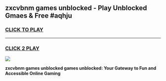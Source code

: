 
## zxcvbnm games unblocked - Play Unblocked Gmaes & Free #aqhju
<h3>
<a href="https://news.freeplayer.one?title=zxcvbnm_games_unblocked&ref=03M">CLICK TO PLAY</a></h3>
<hr>

<h3>
<a href="https://news.freeplayer.one?title=zxcvbnm_games_unblocked&ref=03M">CLICK 2 PLAY</a>
  
</h3>

<a href="https://news.freeplayer.one?title=zxcvbnm_games_unblocked&ref=03M"><img src="https://clearcache.store/games.png"></a>


**zxcvbnm games unblocked games unblocked: Your Gateway to Fun and Accessible Online Gaming**
